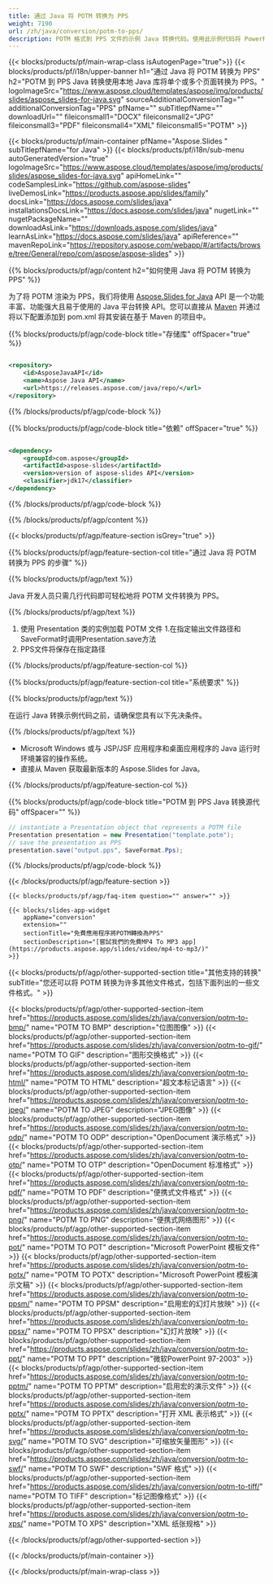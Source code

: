 ```yaml
---
title: 通过 Java 将 POTM 转换为 PPS
weight: 7190
url: /zh/java/conversion/potm-to-pps/ 
description: POTM 格式到 PPS 文件的示例 Java 转换代码。使用此示例代码将 PowerPoint 和 OpenOffice 演示文稿导出到任何基于 Web 或桌面 Java 的应用程序中的 PPS。
---
```


{{< blocks/products/pf/main-wrap-class isAutogenPage="true">}}
{{< blocks/products/pf/i18n/upper-banner h1="通过 Java 将 POTM 转换为 PPS" h2="POTM 到 PPS Java 转换使用本地 Java 库将单个或多个页面转换为 PPS。" logoImageSrc="https://www.aspose.cloud/templates/aspose/img/products/slides/aspose_slides-for-java.svg" sourceAdditionalConversionTag="" additionalConversionTag="PPS" pfName="" subTitlepfName="" downloadUrl="" fileiconsmall1="DOCX" fileiconsmall2="JPG" fileiconsmall3="PDF" fileiconsmall4="XML" fileiconsmall5="POTM" >}}

{{< blocks/products/pf/main-container pfName="Aspose.Slides " subTitlepfName="for Java" >}}
{{< blocks/products/pf/i18n/sub-menu autoGeneratedVersion="true" logoImageSrc="https://www.aspose.cloud/templates/aspose/img/products/slides/aspose_slides-for-java.svg" apiHomeLink="" codeSamplesLink="https://github.com/aspose-slides" liveDemosLink="https://products.aspose.app/slides/family" docsLink="https://docs.aspose.com/slides/java" installationsDocsLink="https://docs.aspose.com/slides/java" nugetLink="" nugetPackageName="" downloadAsLink="https://downloads.aspose.com/slides/java" learnAsLink="https://docs.aspose.com/slides/java" apiReference="" mavenRepoLink="https://repository.aspose.com/webapp/#/artifacts/browse/tree/General/repo/com/aspose/aspose-slides" >}}

{{% blocks/products/pf/agp/content h2="如何使用 Java 将 POTM 转换为 PPS" %}}

 为了将 POTM 渲染为 PPS，我们将使用
 [Aspose.Slides for Java](https://products.aspose.com/slides/zh/java)
 API 是一个功能丰富、功能强大且易于使用的 Java 平台转换 API。您可以直接从
 [Maven](https://repository.aspose.com/webapp/#/artifacts/browse/tree/General/repo/com/aspose/aspose-slides)
 并通过将以下配置添加到 pom.xml 将其安装在基于 Maven 的项目中。

{{% blocks/products/pf/agp/code-block title="存储库" offSpacer="true" %}}

```xml

<repository>
    <id>AsposeJavaAPI</id>
    <name>Aspose Java API</name>
    <url>https://releases.aspose.com/java/repo/</url>
</repository>

```

{{% /blocks/products/pf/agp/code-block %}}

{{% blocks/products/pf/agp/code-block title="依赖" offSpacer="true" %}}

```xml

<dependency>
    <groupId>com.aspose</groupId>
    <artifactId>aspose-slides</artifactId>
    <version>version of aspose-slides API</version>
    <classifier>jdk17</classifier>
</dependency>
```

{{% /blocks/products/pf/agp/code-block %}}

{{% /blocks/products/pf/agp/content %}}

{{< blocks/products/pf/agp/feature-section isGrey="true" >}}

{{% blocks/products/pf/agp/feature-section-col title="通过 Java 将 POTM 转换为 PPS 的步骤" %}}

{{% blocks/products/pf/agp/text %}}

 Java 开发人员只需几行代码即可轻松地将 POTM 文件转换为 PPS。

{{% /blocks/products/pf/agp/text %}}

1. 使用 Presentation 类的实例加载 POTM 文件
1.在指定输出文件路径和SaveFormat时调用Presentation.save方法
1. PPS文件将保存在指定路径

{{% /blocks/products/pf/agp/feature-section-col %}}

{{% blocks/products/pf/agp/feature-section-col title="系统要求" %}}

{{% blocks/products/pf/agp/text %}}

 在运行 Java 转换示例代码之前，请确保您具有以下先决条件。

{{% /blocks/products/pf/agp/text %}}

- Microsoft Windows 或与 JSP/JSF 应用程序和桌面应用程序的 Java 运行时环境兼容的操作系统。
- 直接从 Maven 获取最新版本的 Aspose.Slides for Java。

{{% /blocks/products/pf/agp/feature-section-col %}}

{{% blocks/products/pf/agp/code-block title="POTM 到 PPS Java 转换源代码" offSpacer="" %}}

```cs
// instantiate a Presentation object that represents a POTM file
Presentation presentation = new Presentation("template.potm");
// save the presentation as PPS
presentation.save("output.pps", SaveFormat.Pps);   

```

{{% /blocks/products/pf/agp/code-block %}}

{{< /blocks/products/pf/agp/feature-section >}}

    {{< blocks/products/pf/agp/faq-item question="" answer="" >}}
 

<!-- aboutfile Starts -->

<!-- aboutfile Ends -->

    {{< blocks/slides-app-widget 
        appName="conversion"
        extension=""
        sectionTitle="免費應用程序將POTM轉換為PPS" 
        sectionDescription="[嘗試我們的免費MP4 To MP3 app](https://products.aspose.app/slides/video/mp4-to-mp3/)" 
    >}}
    
{{< blocks/products/pf/agp/other-supported-section title="其他支持的转换" subTitle="您还可以将 POTM 转换为许多其他文件格式，包括下面列出的一些文件格式。" >}}

{{< blocks/products/pf/agp/other-supported-section-item href="https://products.aspose.com/slides/zh/java/conversion/potm-to-bmp/" name="POTM TO BMP" description="位图图像" >}}
{{< blocks/products/pf/agp/other-supported-section-item href="https://products.aspose.com/slides/zh/java/conversion/potm-to-gif/" name="POTM TO GIF" description="图形交换格式" >}}
{{< blocks/products/pf/agp/other-supported-section-item href="https://products.aspose.com/slides/zh/java/conversion/potm-to-html/" name="POTM TO HTML" description="超文本标记语言" >}}
{{< blocks/products/pf/agp/other-supported-section-item href="https://products.aspose.com/slides/zh/java/conversion/potm-to-jpeg/" name="POTM TO JPEG" description="JPEG图像" >}}
{{< blocks/products/pf/agp/other-supported-section-item href="https://products.aspose.com/slides/zh/java/conversion/potm-to-odp/" name="POTM TO ODP" description="OpenDocument 演示格式" >}}
{{< blocks/products/pf/agp/other-supported-section-item href="https://products.aspose.com/slides/zh/java/conversion/potm-to-otp/" name="POTM TO OTP" description="OpenDocument 标准格式" >}}
{{< blocks/products/pf/agp/other-supported-section-item href="https://products.aspose.com/slides/zh/java/conversion/potm-to-pdf/" name="POTM TO PDF" description="便携式文件格式" >}}
{{< blocks/products/pf/agp/other-supported-section-item href="https://products.aspose.com/slides/zh/java/conversion/potm-to-png/" name="POTM TO PNG" description="便携式网络图形" >}}
{{< blocks/products/pf/agp/other-supported-section-item href="https://products.aspose.com/slides/zh/java/conversion/potm-to-pot/" name="POTM TO POT" description="Microsoft PowerPoint 模板文件" >}}
{{< blocks/products/pf/agp/other-supported-section-item href="https://products.aspose.com/slides/zh/java/conversion/potm-to-potx/" name="POTM TO POTX" description="Microsoft PowerPoint 模板演示文稿" >}}
{{< blocks/products/pf/agp/other-supported-section-item href="https://products.aspose.com/slides/zh/java/conversion/potm-to-ppsm/" name="POTM TO PPSM" description="启用宏的幻灯片放映" >}}
{{< blocks/products/pf/agp/other-supported-section-item href="https://products.aspose.com/slides/zh/java/conversion/potm-to-ppsx/" name="POTM TO PPSX" description="幻灯片放映" >}}
{{< blocks/products/pf/agp/other-supported-section-item href="https://products.aspose.com/slides/zh/java/conversion/potm-to-ppt/" name="POTM TO PPT" description="微软PowerPoint 97-2003" >}}
{{< blocks/products/pf/agp/other-supported-section-item href="https://products.aspose.com/slides/zh/java/conversion/potm-to-pptm/" name="POTM TO PPTM" description="启用宏的演示文件" >}}
{{< blocks/products/pf/agp/other-supported-section-item href="https://products.aspose.com/slides/zh/java/conversion/potm-to-pptx/" name="POTM TO PPTX" description="打开 XML 表示格式" >}}
{{< blocks/products/pf/agp/other-supported-section-item href="https://products.aspose.com/slides/zh/java/conversion/potm-to-svg/" name="POTM TO SVG" description="可缩放矢量图形" >}}
{{< blocks/products/pf/agp/other-supported-section-item href="https://products.aspose.com/slides/zh/java/conversion/potm-to-swf/" name="POTM TO SWF" description="SWF 格式" >}}
{{< blocks/products/pf/agp/other-supported-section-item href="https://products.aspose.com/slides/zh/java/conversion/potm-to-tiff/" name="POTM TO TIFF" description="标记图像格式" >}}
{{< blocks/products/pf/agp/other-supported-section-item href="https://products.aspose.com/slides/zh/java/conversion/potm-to-xps/" name="POTM TO XPS" description="XML 纸张规格" >}}

{{< /blocks/products/pf/agp/other-supported-section >}}

{{< /blocks/products/pf/main-container >}}
    
{{< /blocks/products/pf/main-wrap-class >}}